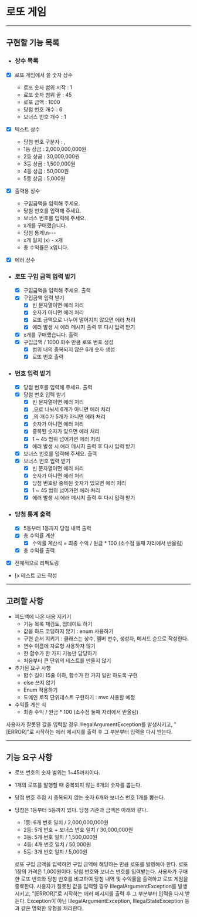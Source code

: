 # 로또 게임
*****
## 구현할 기능 목록

- ### 상수 목록
- [x] 로또 게임에서 쓸 숫자 상수
  - 로또 숫자 범위 시작 : 1
  - 로또 숫자 범위 끝 : 45
  - 로또 금액 : 1000
  - 당첨 번호 개수 : 6
  - 보너스 번호 개수 : 1


- [x] 텍스트 상수 
  - 당첨 번호 구분자 : ,
  - 1등 상금 : 2,000,000,000원
  - 2등 상금 : 30,000,000원
  - 3등 상금 : 1,500,000원
  - 4등 상금 : 50,000원
  - 5등 상금 : 5,000원
  
 
- [x] 출력용 상수
  - 구입금액을 입력해 주세요.
  - 당첨 번호를 입력해 주세요.
  - 보너스 번호를 입력해 주세요.
  - x개를 구매했습니다.
  - 당첨 통계\n---
  - x개 일치 (x) - x개
  - 총 수익률은 x입니다.
  

- [x] 에러 상수


- ### 로또 구입 금액 입력 받기
    - [x] 구입금액을 입력해 주세요. 출력
    - [x] 구입금액 입력 받기
        - [x] 빈 문자열이면 에러 처리
        - [x] 숫자가 아니면 에러 처리
        - [x] 로또 금액으로 나누어 떨어지지 않으면 에러 처리
        - [x] 에러 발생 시 에러 메시지 출력 후 다시 입력 받기
    - [x] x개를 구매했습니다. 출력
    - [x] 구입금액 / 1000 회수 만큼 로또 번호 생성
      - [x] 범위 내의 중복되지 않은 6개 숫자 생성
      - [x] 로또 번호 출력

- ### 번호 입력 받기
    - [x] 당첨 번호를 입력해 주세요. 출력
    - [x] 당첨 번호 입력 받기
      - [x] 빈 문자열이면 에러 처리
      - [x] ,으로 나눠서 6개가 아니면 에러 처리
      - [x] ,의 개수가 5개가 아니면 에러 처리
      - [x] 숫자가 아니면 에러 처리
      - [x] 중복된 숫자가 있으면 에러 처리
      - [x] 1 ~ 45 범위 넘어가면 에러 처리
      - [x] 에러 발생 시 에러 메시지 출력 후 다시 입력 받기
    - [x] 보너스 번호를 입력해 주세요. 출력
    - [x] 보너스 번호 입력 받기
      - [x] 빈 문자열이면 에러 처리
      - [x] 숫자가 아니면 에러 처리
      - [x] 당첨 번호랑 중복된 숫자가 있으면 에러 처리
      - [x] 1 ~ 45 범위 넘어가면 에러 처리
      - [x] 에러 발생 시 에러 메시지 출력 후 다시 입력 받기

- ### 당첨 통계 출력
    - [x] 5등부터 1등까지 당첨 내역 출력
    - [x] 총 수익률 계산
      - [x] 수익률 계산식 = 최종 수익 / 원금 * 100 (소수점 둘째 자리에서 반올림)
    - [x] 총 수익률 출력

- [x] 전체적으로 리팩토링
- [x 테스트 코드 작성
****

## 고려할 사항

- 피드백에 나온 내용 지키기
  - 기능 목록 재검토, 업데이트 하기
  - 값을 하드 코딩하지 않기 : enum 사용하기
  - 구현 순서 지키기 : 클래스는 상수, 멤버 변수, 생성자, 메서드 순으로 작성한다.
  - 변수 이름에 자료형 사용하지 않기
  - 한 함수가 한 가지 기능만 담당하기
  - 처음부터 큰 단위의 테스트를 만들지 않기
- 추가된 요구 사항
  - 함수 길이 15줄 이하, 함수가 한 가지 일만 하도록 구현
  - else 쓰지 않기
  - Enum 적용하기
  - 도메인 로직 단위테스트 구현하기 : mvc 사용할 예정
- 수익률 계산 식
  - 최종 수익 / 원금 * 100 (소수점 둘째 자리에서 반올림)


사용자가 잘못된 값을 입력할 경우 IllegalArgumentException를 발생시키고, 
"[ERROR]"로 시작하는 에러 메시지를 출력 후 그 부분부터 입력을 다시 받는다.

****

## 기능 요구 사항

- 로또 번호의 숫자 범위는 1~45까지이다.
- 1개의 로또를 발행할 때 중복되지 않는 6개의 숫자를 뽑는다.
- 당첨 번호 추첨 시 중복되지 않는 숫자 6개와 보너스 번호 1개를 뽑는다.
- 당첨은 1등부터 5등까지 있다. 당첨 기준과 금액은 아래와 같다.
    - 1등: 6개 번호 일치 / 2,000,000,000원
    - 2등: 5개 번호 + 보너스 번호 일치 / 30,000,000원
    - 3등: 5개 번호 일치 / 1,500,000원
    - 4등: 4개 번호 일치 / 50,000원
    - 5등: 3개 번호 일치 / 5,000원


  로또 구입 금액을 입력하면 구입 금액에 해당하는 만큼 로또를 발행해야 한다.
  로또 1장의 가격은 1,000원이다.
  당첨 번호와 보너스 번호를 입력받는다.
  사용자가 구매한 로또 번호와 당첨 번호를 비교하여 당첨 내역 및 수익률을 출력하고 로또 게임을 종료한다.
  사용자가 잘못된 값을 입력할 경우 IllegalArgumentException를 발생시키고, "[ERROR]"로 시작하는 에러 메시지를 출력 후 그 부분부터 입력을 다시 받는다.
  Exception이 아닌 IllegalArgumentException, IllegalStateException 등과 같은 명확한 유형을 처리한다.